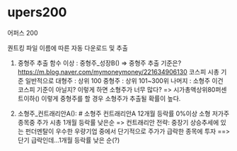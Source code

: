 # upers200
어퍼스 200

퀀트킹 파일 이름에 따른 자동 다운로드 및 추출

1. 중형주 추출 함수 이상 : 중형주_성장B()
=> 중형주 추출 기준은? 
https://m.blog.naver.com/mymoneymoney/221634906130
코스피 시총 기준 일반적으로 
대형주 : 상위 100
중형주 : 상위 101~300위
나머지 : 소형주
이건 코스피 기준이 아닐지?
이렇게 하면 소형주가 너무 많다?
=> 시가총액상위80퍼센트이하() 이렇게 중형주를 할 경우
소형주가 추출될 확률이 높다.

2. 소형주_컨트래리안A(): # 소형주 컨트래리안A 12개월 등락률 0%이상 소형 저가주 종목중 주가 시총 1개월 등락률 낮은순
=> 컨트래리안 전략: 중장기 상승추세에 있는 펀더멘탈이 우수한 우량기업 중에서 단기적으로 주가가 급락한 종목에 투자
==> 단기 급락인데...1개월 등락률 낮은 순(?)
